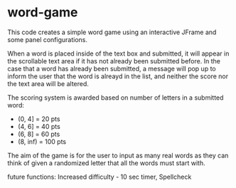 # word-game

This code creates a simple word game using an interactive JFrame and some panel configurations.

When a word is placed inside of the text box and submitted, it will appear in the scrollable text area if it has not already been submitted before. In the case that a word has already been submitted, a message will pop up to inform the user that the word is alreayd in the list, and neither the score nor the text area will be altered.

The scoring system is awarded based on number of letters in a submitted word: 
- (0, 4] = 20 pts
- (4, 6] = 40 pts
- (6, 8] = 60 pts
- (8, inf) = 100 pts

The aim of the game is for the user to input as many real words as they can think of given a randomized letter that all the words must start with.



future functions:
Increased difficulty - 10 sec timer, Spellcheck
